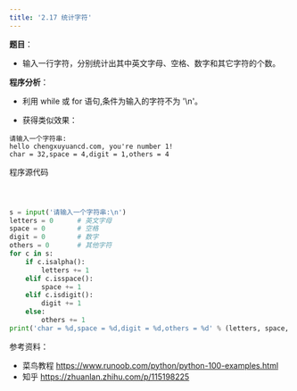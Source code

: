 ```yaml
---
title: '2.17 统计字符'
---
```


**题目**：
- 输入一行字符，分别统计出其中英文字母、空格、数字和其它字符的个数。

**程序分析**：
* 利用 while 或 for 语句,条件为输入的字符不为 '\n'。


* 获得类似效果：
```
请输入一个字符串:
hello chengxuyuancd.com, you're number 1!
char = 32,space = 4,digit = 1,others = 4
```


程序源代码
```python



s = input('请输入一个字符串:\n')
letters = 0      # 英文字母
space = 0        # 空格
digit = 0        # 数字
others = 0       # 其他字符
for c in s:
    if c.isalpha():
        letters += 1
    elif c.isspace():
        space += 1
    elif c.isdigit():
        digit += 1
    else:
        others += 1
print('char = %d,space = %d,digit = %d,others = %d' % (letters, space, digit, others))

```



参考资料：
* 菜鸟教程 https://www.runoob.com/python/python-100-examples.html
* 知乎 https://zhuanlan.zhihu.com/p/115198225